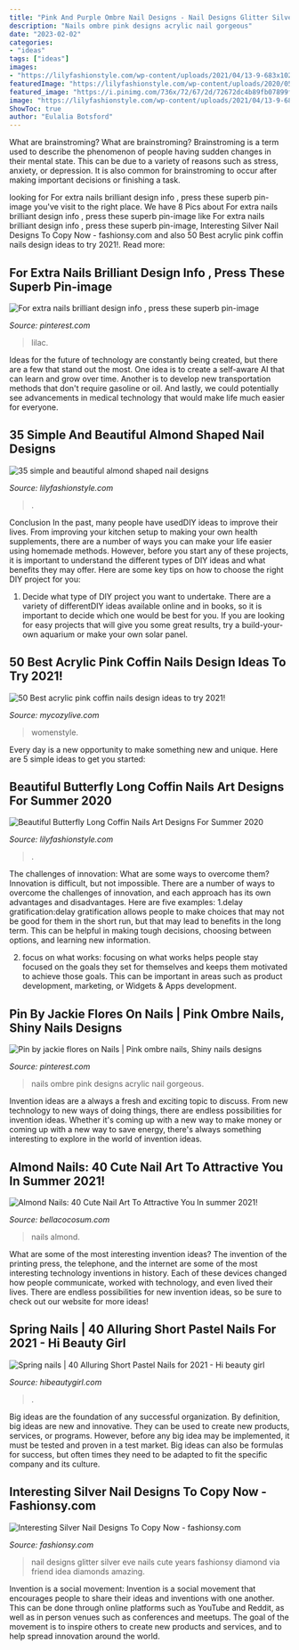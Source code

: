 ```yaml
---
title: "Pink And Purple Ombre Nail Designs - Nail Designs Glitter Silver Eve Nails Cute Years Fashionsy Diamond Via Friend Idea Diamonds Amazing"
description: "Nails ombre pink designs acrylic nail gorgeous"
date: "2023-02-02"
categories:
- "ideas"
tags: ["ideas"]
images:
- "https://lilyfashionstyle.com/wp-content/uploads/2021/04/13-9-683x1024.jpg"
featuredImage: "https://lilyfashionstyle.com/wp-content/uploads/2020/05/31-1.jpg"
featured_image: "https://i.pinimg.com/736x/72/67/2d/72672dc4b89fb07899f27f3a9001c6cb.jpg"
image: "https://lilyfashionstyle.com/wp-content/uploads/2021/04/13-9-683x1024.jpg"
ShowToc: true
author: "Eulalia Botsford"
---
```



What are brainstroming?
What are brainstroming? Brainstroming is a term used to describe the phenomenon of people having sudden changes in their mental state. This can be due to a variety of reasons such as stress, anxiety, or depression. It is also common for brainstroming to occur after making important decisions or finishing a task.

	

		
looking for For extra nails brilliant design info , press these superb pin-image you've visit to the right place. We have 8 Pics about For extra nails brilliant design info , press these superb pin-image like For extra nails brilliant design info , press these superb pin-image, Interesting Silver Nail Designs To Copy Now - fashionsy.com and also 50 Best acrylic pink coffin nails design ideas to try 2021!. Read more:
		
    
## For Extra Nails Brilliant Design Info , Press These Superb Pin-image

<img loading=lazy src="https://i.pinimg.com/736x/f6/fa/00/f6fa0042bf89c01170b28773147197fd.jpg" onerror="this.onerror=null;this.src='https://tse3.mm.bing.net/th?id=OIP.mxPHoBr91_6XPF-XQUWDtQHaKa&amp;pid=15.1';" alt="For extra nails brilliant design info , press these superb pin-image">

_Source: pinterest.com_

>lilac. 

	

Ideas for the future of technology are constantly being created, but there are a few that stand out the most. One idea is to create a self-aware AI that can learn and grow over time. Another is to develop new transportation methods that don't require gasoline or oil. And lastly, we could potentially see advancements in medical technology that would make life much easier for everyone.

    
## 35 Simple And Beautiful Almond Shaped Nail Designs

<img loading=lazy src="https://lilyfashionstyle.com/wp-content/uploads/2021/04/13-9-683x1024.jpg" onerror="this.onerror=null;this.src='https://tse2.mm.bing.net/th?id=OIP.z-2fc6HFgyevhP-wNHXSpwHaLG&amp;pid=15.1';" alt="35 simple and beautiful almond shaped nail designs">

_Source: lilyfashionstyle.com_

>. 

	

Conclusion
In the past, many people have usedDIY ideas to improve their lives. From improving your kitchen setup to making your own health supplements, there are a number of ways you can make your life easier using homemade methods. However, before you start any of these projects, it is important to understand the different types of DIY ideas and what benefits they may offer. Here are some key tips on how to choose the right DIY project for you:
1. Decide what type of DIY project you want to undertake. There are a variety of differentDIY ideas available online and in books, so it is important to decide which one would be best for you. If you are looking for easy projects that will give you some great results, try a build-your-own aquarium or make your own solar panel.

    
## 50 Best Acrylic Pink Coffin Nails Design Ideas To Try 2021!

<img loading=lazy src="https://mycozylive.com/wp-content/uploads/2021/04/13-13.jpg" onerror="this.onerror=null;this.src='https://tse4.mm.bing.net/th?id=OIP.fjOjzcZzsre12yC-k1AGRwHaLH&amp;pid=15.1';" alt="50 Best acrylic pink coffin nails design ideas to try 2021!">

_Source: mycozylive.com_

>womenstyle. 

	

Every day is a new opportunity to make something new and unique. Here are 5 simple ideas to get you started: 

    
## Beautiful Butterfly Long Coffin Nails Art Designs For Summer 2020

<img loading=lazy src="https://lilyfashionstyle.com/wp-content/uploads/2020/05/31-1.jpg" onerror="this.onerror=null;this.src='https://tse1.mm.bing.net/th?id=OIP._7PM8ckaK_vknL7nzXkP7QHaJz&amp;pid=15.1';" alt="Beautiful Butterfly Long Coffin Nails Art Designs For Summer 2020">

_Source: lilyfashionstyle.com_

>. 

	

The challenges of innovation: What are some ways to overcome them?
Innovation is difficult, but not impossible. There are a number of ways to overcome the challenges of innovation, and each approach has its own advantages and disadvantages. Here are five examples:
1.delay gratification:delay gratification allows people to make choices that may not be good for them in the short run, but that may lead to benefits in the long term. This can be helpful in making tough decisions, choosing between options, and learning new information.

2. focus on what works: focusing on what works helps people stay focused on the goals they set for themselves and keeps them motivated to achieve those goals. This can be important in areas such as product development, marketing, or Widgets & Apps development.


    
## Pin By Jackie Flores On Nails | Pink Ombre Nails, Shiny Nails Designs

<img loading=lazy src="https://i.pinimg.com/736x/72/67/2d/72672dc4b89fb07899f27f3a9001c6cb.jpg" onerror="this.onerror=null;this.src='https://tse4.mm.bing.net/th?id=OIP.gi_rkEKXTmeUCvJpfPzLdwHaHZ&amp;pid=15.1';" alt="Pin by jackie flores on Nails | Pink ombre nails, Shiny nails designs">

_Source: pinterest.com_

>nails ombre pink designs acrylic nail gorgeous. 

	

Invention ideas are a always a fresh and exciting topic to discuss. From new technology to new ways of doing things, there are endless possibilities for invention ideas. Whether it's coming up with a new way to make money or coming up with a new way to save energy, there's always something interesting to explore in the world of invention ideas.

    
## Almond Nails: 40 Cute Nail Art To Attractive You In Summer 2021!

<img loading=lazy src="https://bellacocosum.com/wp-content/uploads/2021/05/9-13.jpg" onerror="this.onerror=null;this.src='https://tse4.mm.bing.net/th?id=OIP.BM1OFD2bjBuHlgXpd2_dnQHaLH&amp;pid=15.1';" alt="Almond Nails: 40 Cute Nail Art To Attractive You In summer 2021!">

_Source: bellacocosum.com_

>nails almond. 

	

What are some of the most interesting invention ideas?
The invention of the printing press, the telephone, and the internet are some of the most interesting technology inventions in history. Each of these devices changed how people communicate, worked with technology, and even lived their lives. There are endless possibilities for new invention ideas, so be sure to check out our website for more ideas!

    
## Spring Nails | 40 Alluring Short Pastel Nails For 2021 - Hi Beauty Girl

<img loading=lazy src="https://hibeautygirl.com/wp-content/uploads/2021/03/37-5.jpg" onerror="this.onerror=null;this.src='https://tse3.mm.bing.net/th?id=OIP.o1mJz9bU7FbByEhLL7vETwHaKH&amp;pid=15.1';" alt="Spring nails | 40 Alluring Short Pastel Nails for 2021 - Hi beauty girl">

_Source: hibeautygirl.com_

>. 

	

Big ideas are the foundation of any successful organization. By definition, big ideas are new and innovative. They can be used to create new products, services, or programs. However, before any big idea may be implemented, it must be tested and proven in a test market. Big ideas can also be formulas for success, but often times they need to be adapted to fit the specific company and its culture.

    
## Interesting Silver Nail Designs To Copy Now - Fashionsy.com

<img loading=lazy src="http://fashionsy.com/wp-content/uploads/2014/12/general-charming-bling-bling-silver-glitter-nail-art-design-idea-combined-with-black-nail-with-silver-heart-motif-idea-amazing-nail-art2.jpg" onerror="this.onerror=null;this.src='https://tse3.mm.bing.net/th?id=OIP.CAeC3RjaxduQLgYS-pgZoQHaFj&amp;pid=15.1';" alt="Interesting Silver Nail Designs To Copy Now - fashionsy.com">

_Source: fashionsy.com_

>nail designs glitter silver eve nails cute years fashionsy diamond via friend idea diamonds amazing. 

	

Invention is a social movement:
Invention is a social movement that encourages people to share their ideas and inventions with one another. This can be done through online platforms such as YouTube and Reddit, as well as in person venues such as conferences and meetups. The goal of the movement is to inspire others to create new products and services, and to help spread innovation around the world.

